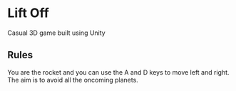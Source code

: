 # Lift Off

Casual 3D game built using Unity

## Rules

You are the rocket and you can use the A and D keys to move left and right. The aim is to avoid all the oncoming planets.
